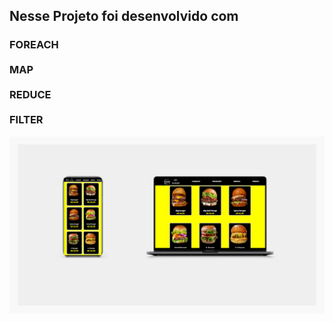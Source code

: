 <h2> Nesse Projeto foi desenvolvido com </h2>

  
 <h3>FOREACH
  <br>
  <br>
  MAP 
  <br>
  <br>
  REDUCE 
  <br>
  <br>
  FILTER </h3>  
 

<img src ="https://github.com/pablomartinsti/hamburgueria/blob/main/assets/project%20result.png">
